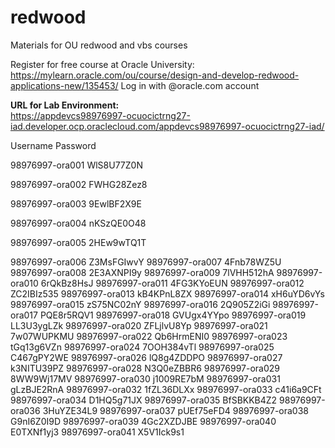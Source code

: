 # redwood
Materials for OU redwood and vbs courses

Register for free course at Oracle University: https://mylearn.oracle.com/ou/course/design-and-develop-redwood-applications-new/135453/
Log in with @oracle.com account

**URL for Lab Environment:**      
https://appdevcs98976997-ocuocictrng27-iad.developer.ocp.oraclecloud.com/appdevcs98976997-ocuocictrng27-iad/


Username			Password
		
98976997-ora001		WlS8U77Z0N

98976997-ora002		FWHG28Zez8

98976997-ora003		9EwlBF2X9E

98976997-ora004		nKSzQE0O48

98976997-ora005		2HEw9wTQ1T

98976997-ora006		Z3MsFGIwvY
98976997-ora007		4Fnb78WZ5U
98976997-ora008		2E3AXNPI9y
98976997-ora009		7lVHH512hA
98976997-ora010		6rQkBz8HsJ
98976997-ora011		4FG3KYoEUN
98976997-ora012		ZC2IBIz535
98976997-ora013		kB4KPnL8ZX
98976997-ora014		xH6uYD6vYs
98976997-ora015		zS75NC02nY
98976997-ora016		2Q905Z2iGi
98976997-ora017		PQE8r5RQV1
98976997-ora018		GVUgx4YYpo
98976997-ora019		LL3U3ygLZk
98976997-ora020		ZFLjlvU8Yp
98976997-ora021		7w07WUPKMU
98976997-ora022		Qb6HrmENI0
98976997-ora023		tGq13g6VZn
98976997-ora024		7OOH384vTl
98976997-ora025		C467gPY2WE
98976997-ora026		lQ8g4ZDDPO
98976997-ora027		k3NITU39PZ
98976997-ora028		N3Q0eZBBR6
98976997-ora029		8WW9Wj17MV
98976997-ora030		j1009RE7bM
98976997-ora031		gLzBJE2RnA
98976997-ora032		1fZL36DLXx
98976997-ora033		c41i6a9CFt
98976997-ora034		D1HQ5g71JX
98976997-ora035		BfSBKKB4Z2
98976997-ora036		3HuYZE34L9
98976997-ora037		pUEf75eFD4
98976997-ora038		G9nI6Z0I9D
98976997-ora039		4Gc2XZDJBE
98976997-ora040		E0TXNf1yj3
98976997-ora041		X5V1Ick9s1
